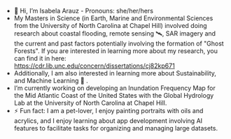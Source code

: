 - 👋 Hi, I’m Isabela Arauz - Pronouns: she/her/hers
- My Masters in Science (in Earth, Marine and Environmental Sciences from the University of North Carolina at Chapel Hill) involved doing research about coastal flooding, remote sensing 🛰️, SAR imagery and the current and past factors potentially involving the formation of "Ghost Forests".
      If you are interested in learning more about my research, you can find it in here: https://cdr.lib.unc.edu/concern/dissertations/cj82kp671
- Additionally, I am also interested in learning more about Sustainability, and Machine Learning 🌱 . 
- I’m currently working on developing an Inundation Frequency Map for the Mid Atlantic Coast of the United States with the Global Hydrology Lab at the University of North Carolina at Chapel Hill.
- ⚡ Fun fact: I am a pet-lover, I enjoy painting portraits with oils and acrylics, and I enjoy learning about app development involving AI features to facilitate tasks for organizing and managing large datasets. 
<!---
iarauz13/iarauz13 is a ✨ special ✨ repository because its `README.md` (this file) appears on your GitHub profile.
You can click the Preview link to take a look at your changes.
--->
